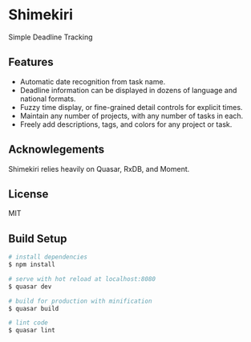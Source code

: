 # Shimekiri

Simple Deadline Tracking

## Features

* Automatic date recognition from task name.
* Deadline information can be displayed in dozens of language and national formats.
* Fuzzy time display, or fine-grained detail controls for explicit times.
* Maintain any number of projects, with any number of tasks in each.
* Freely add descriptions, tags, and colors for any project or task.

## Acknowlegements

Shimekiri relies heavily on Quasar, RxDB, and Moment.

## License
MIT


## Build Setup

``` bash
# install dependencies
$ npm install

# serve with hot reload at localhost:8080
$ quasar dev

# build for production with minification
$ quasar build

# lint code
$ quasar lint
```
